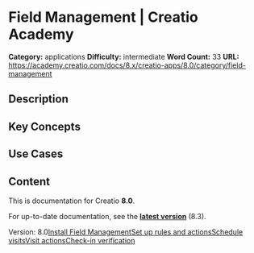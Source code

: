 # Field Management | Creatio Academy

**Category:** applications **Difficulty:** intermediate **Word Count:** 33
**URL:**
https://academy.creatio.com/docs/8.x/creatio-apps/8.0/category/field-management

## Description

## Key Concepts

## Use Cases

## Content

This is documentation for Creatio **8.0**.

For up-to-date documentation, see the
**[latest version](/docs/8.x/creatio-apps/category/field-management)** (8.3).

Version:
8.0[Install Field Management](/docs/8.x/creatio-apps/8.0/more-apps/field-management/install-the-field-management-for-creatio-app)[Set up rules and actions](/docs/8.x/creatio-apps/8.0/more-apps/field-management/set-up-visit-rules-and-actions-for-sales-reps)[Schedule visits](/docs/8.x/creatio-apps/8.0/more-apps/field-management/plan-field-visits)[Visit actions](/docs/8.x/creatio-apps/8.0/more-apps/field-management/sales-rep-visit-actions)[Check-in verification](/docs/8.x/creatio-apps/8.0/more-apps/field-management/checkin-verification)
